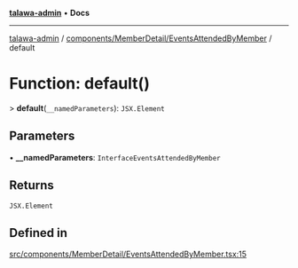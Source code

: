 [**talawa-admin**](../../../../README.md) • **Docs**

***

[talawa-admin](../../../../modules.md) / [components/MemberDetail/EventsAttendedByMember](../README.md) / default

# Function: default()

\> **default**(`__namedParameters`): `JSX.Element`

## Parameters

• **\_\_namedParameters**: `InterfaceEventsAttendedByMember`

## Returns

`JSX.Element`

## Defined in

[src/components/MemberDetail/EventsAttendedByMember.tsx:15](https://github.com/PalisadoesFoundation/talawa-admin/blob/d16b95ee179900e8e32a2296f14e948e6caea05b/src/components/MemberDetail/EventsAttendedByMember.tsx#L15)
